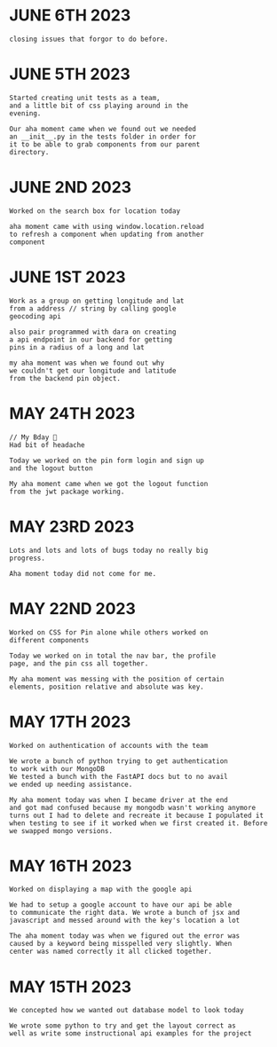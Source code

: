 # JUNE 6TH 2023
    closing issues that forgor to do before.

# JUNE 5TH 2023
    Started creating unit tests as a team,
    and a little bit of css playing around in the
    evening.

    Our aha moment came when we found out we needed
    an __init__.py in the tests folder in order for
    it to be able to grab components from our parent
    directory.


# JUNE 2ND 2023
    Worked on the search box for location today

    aha moment came with using window.location.reload
    to refresh a component when updating from another
    component


# JUNE 1ST 2023
    Work as a group on getting longitude and lat
    from a address // string by calling google
    geocoding api

    also pair programmed with dara on creating
    a api endpoint in our backend for getting
    pins in a radius of a long and lat

    my aha moment was when we found out why
    we couldn't get our longitude and latitude
    from the backend pin object.

# MAY 24TH 2023
    // My Bday 🎉
    Had bit of headache

    Today we worked on the pin form login and sign up
    and the logout button

    My aha moment came when we got the logout function
    from the jwt package working.

# MAY 23RD 2023
    Lots and lots and lots of bugs today no really big
    progress.

    Aha moment today did not come for me.

# MAY 22ND 2023
    Worked on CSS for Pin alone while others worked on
    different components

    Today we worked on in total the nav bar, the profile
    page, and the pin css all together.

    My aha moment was messing with the position of certain
    elements, position relative and absolute was key.

# MAY 17TH 2023
    Worked on authentication of accounts with the team

    We wrote a bunch of python trying to get authentication
    to work with our MongoDB
    We tested a bunch with the FastAPI docs but to no avail
    we ended up needing assistance.

    My aha moment today was when I became driver at the end
    and got mad confused because my mongodb wasn't working anymore
    turns out I had to delete and recreate it because I populated it
    when testing to see if it worked when we first created it. Before
    we swapped mongo versions.

# MAY 16TH 2023
    Worked on displaying a map with the google api

    We had to setup a google account to have our api be able
    to communicate the right data. We wrote a bunch of jsx and
    javascript and messed around with the key's location a lot

    The aha moment today was when we figured out the error was
    caused by a keyword being misspelled very slightly. When
    center was named correctly it all clicked together.

# MAY 15TH 2023
    We concepted how we wanted out database model to look today

    We wrote some python to try and get the layout correct as
    well as write some instructional api examples for the project
